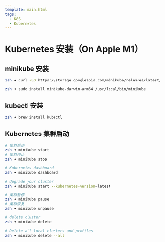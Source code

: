 ```yaml
---
template: main.html
tags:
  - K8S
  - Kubernetes
---
```


# Kubernetes 安装（On Apple M1）

## minikube 安装

```bash
zsh ➜ curl -LO https://storage.googleapis.com/minikube/releases/latest/minikube-darwin-arm64

zsh ➜ sudo install minikube-darwin-arm64 /usr/local/bin/minikube
```

## kubectl 安装

```bash
zsh ➜ brew install kubectl
```

## Kubernetes 集群启动

```bash
# 集群启动
zsh ➜ minikube start
# 集群停止
zsh ➜ minikube stop

# Kubernetes dashboard
zsh ➜ minikube dashboard

# Upgrade your cluster
zsh ➜ minikube start --kubernetes-version=latest

# 集群暂停
zsh ➜ minikube pause
# 集群恢复
zsh ➜ minikube unpause

# delete cluster
zsh ➜ minikube delete

# Delete all local clusters and profiles
zsh ➜ minikube delete --all
```
